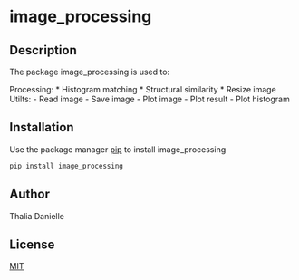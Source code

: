 # image_processing

## Description

The package image_processing is used to:
	
Processing:
	* Histogram matching
	* Structural similarity
	* Resize image
Utilts:
    - Read image
    - Save image
	- Plot image
	- Plot result
	- Plot histogram

## Installation

Use the package manager [pip](https://pip.pypa.io/en/stable/) to install image_processing

```bash
pip install image_processing
```

## Author
Thalia Danielle

## License
[MIT](https://choosealicense.com/licenses/mit/)